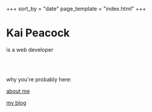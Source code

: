 +++
sort_by = "date"
page_template = "index.html"
+++

# Kai Peacock

is a web developer

<br/>
<br/>

why you're probably here:

[about me](/about)

[my blog](/blog)
